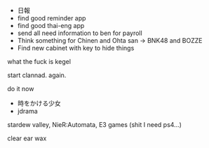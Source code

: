 - 日報
- find good reminder app
- find good thai-eng app
- send all need information to ben for payroll
- Think something for Chinen and Ohta san -> BNK48 and BOZZE
- Find new cabinet with key to hide things

what the fuck is kegel

start clannad. again.

do it now
- 時をかける少女
- jdrama

stardew valley, 
NieR:Automata,
E3 games (shit I need ps4...)

clear ear wax
